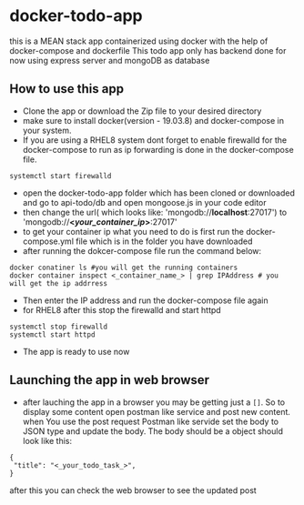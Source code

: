 # docker-todo-app
this is a MEAN stack app containerized using docker with the help of docker-compose and dockerfile
This todo app only has backend done for now using express server and mongoDB as database

## How to use this app

* Clone the app or download the Zip file to your desired directory
* make sure to install docker(version - 19.03.8) and docker-compose in your system.
* If you are using a RHEL8 system dont forget to enable firewalld for the docker-compose to run as ip forwarding is done in the docker-compose file.
```
systemctl start firewalld
```
* open the docker-todo-app folder which has been cloned or downloaded and go to api-todo/db and open mongoose.js in your code editor
* then change the url( which looks like: 'mongodb://**localhost**:27017') to 'mongodb://**<_your_container_ip_>**:27017'
* to get your container ip what you need to do is first run the docker-compose.yml file which is in the folder you have downloaded
* after running the dokcer-compose file run the command below:
 ```
 docker conatiner ls #you will get the running containers
 docker container inspect <_container_name_> | grep IPAddress # you will get the ip addrress
 ```
 * Then enter the IP address and run the docker-compose file again
 * for RHEL8 after this stop the firewalld and start httpd
 ```
 systemctl stop firewalld
 systemctl start httpd
 ```
 * The app is ready to use now
## Launching the app in web browser
* after lauching the app in a browser you may be getting just a `[]`. So to display some content open postman like service and post new content. when You use the post request Postman like servide set the body to JSON type and update the body. The body should be a object should look like this:
```
{
 "title": "<_your_todo_task_>",
}
```
after this you can check the web browser to see the updated post
